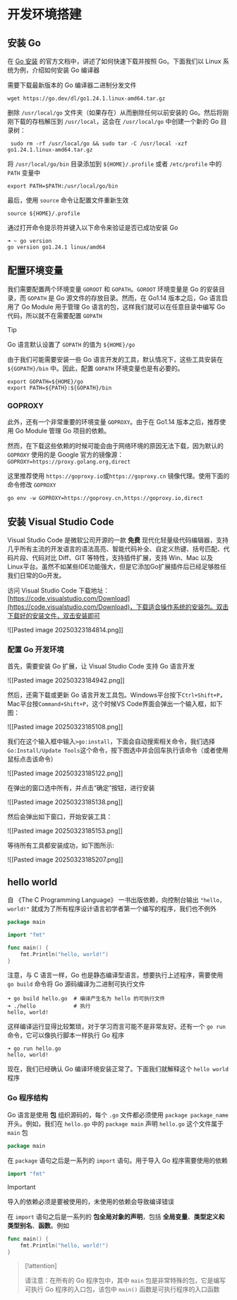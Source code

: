 # 开发环境搭建

## 安装 Go

在 [Go 安装](https://go.dev/doc/install) 的官方文档中，讲述了如何快速下载并按照 Go。下面我们以 Linux 系统为例，介绍如何安装 Go 编译器

需要下载最新版本的 Go 编译器二进制分发文件

```shell
wget https://go.dev/dl/go1.24.1.linux-amd64.tar.gz
```

删除 `/usr/local/go` 文件夹（如果存在）从而删除任何以前安装的 Go。然后将刚刚下载的存档解压到 `/usr/local`，这会在 `/usr/local/go` 中创建一个新的 Go 目录树：

```shell
 sudo rm -rf /usr/local/go && sudo tar -C /usr/local -xzf go1.24.1.linux-amd64.tar.gz
```

将 `/usr/local/go/bin` 目录添加到 `${HOME}/.profile` 或者 `/etc/profile` 中的 `PATH` 变量中

```shell
export PATH=$PATH:/usr/local/go/bin
```

最后，使用 `source` 命令让配置文件重新生效

```shell
source ${HOME}/.profile
```

通过打开命令提示符并键入以下命令来验证是否已成功安装 Go

```shell
➜ ~ go version
go version go1.24.1 linux/amd64
```

## 配置环境变量

我们需要配置两个环境变量 `GOROOT` 和 `GOPATH`。`GOROOT` 环境变量是 Go 的安装目录，而 `GOPATH` 是 Go 源文件的存放目录。然而，在 Go1.14 版本之后，Go 语言启用了 Go Module 用于管理 Go 语言的包，这样我们就可以在任意目录中编写 Go 代码，所以就不在需要配置 `GOPATH`

> [!tip] 
> 
> Go 语言默认设置了 `GOPATH` 的值为 `${HOME}/go`
> 

由于我们可能需要安装一些 Go 语言开发的工具，默认情况下，这些工具安装在 `${GOPATH}/bin` 中。因此，配置 `GOPATH` 环境变量也是有必要的。

```shell
export GOPATH=${HOME}/go
export PATH=${PATH}:${GOPATH}/bin
```

### GOPROXY

此外，还有一个非常重要的环境变量 `GOPROXY`。由于在 Go1.14 版本之后，推荐使用 Go Module 管理 Go 项目的依赖。

然而，在下载这些依赖的时候可能会由于网络环境的原因无法下载，因为默认的 `GOPROXY` 使用的是 Google 官方的镜像源：`GOPROXY=https://proxy.golang.org,direct`

这里推荐使用 `https://goproxy.io`或`https://goproxy.cn` 镜像代理。使用下面的命令修改 `GOPROXY` 

```shell
go env -w GOPROXY=https://goproxy.cn,https://goproxy.io,direct
```


## 安装 Visual Studio Code

Visual Studio Code 是微软公司开源的一款 **免费** 现代化轻量级代码编辑器，支持几乎所有主流的开发语言的语法高亮、智能代码补全、自定义热键、括号匹配、代码片段、代码对比 Diff、GIT 等特性，支持插件扩展，支持 Win、Mac 以及 Linux平台。虽然不如某些IDE功能强大，但是它添加Go扩展插件后已经足够胜任我们日常的Go开发。


访问 Visual Studio Code 下载地址：[https://code.visualstudio.com/Download](https://code.visualstudio.com/Download)，下载适合操作系统的安装包。双击下载好的安装文件，双击安装即可

![[Pasted image 20250323184814.png]]

### 配置 Go 开发环境

首先，需要安装 Go 扩展，让 Visual Studio Code 支持 Go 语言开发

![[Pasted image 20250323184942.png]]

然后，还需下载或更新 Go 语言开发工具包。Windows平台按下`Ctrl+Shift+P`，Mac平台按`Command+Shift+P`，这个时候VS Code界面会弹出一个输入框，如下图：

![[Pasted image 20250323185108.png]]

我们在这个输入框中输入`>go:install`，下面会自动搜索相关命令，我们选择`Go:Install/Update Tools`这个命令，按下图选中并会回车执行该命令（或者使用鼠标点击该命令）

![[Pasted image 20250323185122.png]]

在弹出的窗口选中所有，并点击“确定”按钮，进行安装

![[Pasted image 20250323185138.png]]

然后会弹出如下窗口，开始安装工具：

![[Pasted image 20250323185153.png]]

等待所有工具都安装成功，如下图所示:

![[Pasted image 20250323185207.png]]

## hello world

自 《The C Programming Language》 一书出版依赖，向控制台输出 `"hello, world!"` 就成为了所有程序设计语言初学者第一个编写的程序，我们也不例外

```go title:hello.go
package main

import "fmt"

func main() {
	fmt.Println("hello, world!")
}
```

注意，与 C 语言一样，Go 也是静态编译型语言。想要执行上述程序，需要使用 `go build` 命令将 Go 源码编译为二进制可执行文件

```shell
➜ go build hello.go  # 编译产生名为 hello 的可执行文件
➜ ./hello            # 执行                
hello, world!
```

这样编译运行显得比较繁琐，对于学习而言可能不是非常友好。还有一个 `go run` 命令，它可以像执行脚本一样执行 Go 程序

```shell
➜ go run hello.go
hello, world!
```

现在，我们已经确认 Go 编译环境安装正常了。下面我们就解释这个 `hello world` 程序

### Go 程序结构

Go 语言是使用 **包** 组织源码的，每个 `.go` 文件都必须使用 `package package_name` 开头。例如，我们在 `hello.go` 中的 `package main` 声明 `hello.go` 这个文件属于 `main` 包 

```go
package main
```

在 `package` 语句之后是一系列的 `import` 语句。用于导入 Go 程序需要使用的依赖

```go
import "fmt"
```

> [!important] 
> 
> 导入的依赖必须是要被使用的，未使用的依赖会导致编译错误
> 

在 `import` 语句之后是一系列的 **包全局对象的声明**，包括 **全局变量**、**类型定义和类型别名**、**函数**。例如

```go
func main() {
	fmt.Println("hello, world!")
}
```

> [!attention] 
> 
> 请注意：在所有的 Go 程序包中，其中 `main` 包是非常特殊的包，它是编写可执行 Go 程序的入口包，该包中 `main()` 函数是可执行程序的入口函数
> 

